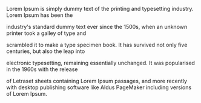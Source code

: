 Lorem Ipsum is simply dummy text of the printing and typesetting industry. Lorem Ipsum has been the

industry's standard dummy text ever since the 1500s, when an unknown printer took a galley of type and

scrambled it to make a type specimen book. It has survived not only five centuries, but also the leap into

electronic typesetting, remaining essentially unchanged. It was popularised in the 1960s with the release

of Letraset sheets containing Lorem Ipsum passages, and more recently with desktop publishing software like Aldus PageMaker including versions of Lorem Ipsum.
